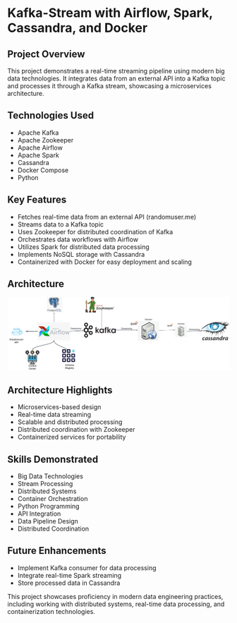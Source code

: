 # Kafka-Stream with Airflow, Spark, Cassandra, and Docker

## Project Overview
This project demonstrates a real-time streaming pipeline using modern big data technologies. It integrates data from an external API into a Kafka topic and processes it through a Kafka stream, showcasing a microservices architecture.

## Technologies Used
- Apache Kafka
- Apache Zookeeper
- Apache Airflow
- Apache Spark
- Cassandra
- Docker Compose
- Python

## Key Features
- Fetches real-time data from an external API (randomuser.me)
- Streams data to a Kafka topic
- Uses Zookeeper for distributed coordination of Kafka
- Orchestrates data workflows with Airflow
- Utilizes Spark for distributed data processing
- Implements NoSQL storage with Cassandra
- Containerized with Docker for easy deployment and scaling

## Architecture
![Project Architecture](Architecture.png)

## Architecture Highlights
- Microservices-based design
- Real-time data streaming
- Scalable and distributed processing
- Distributed coordination with Zookeeper
- Containerized services for portability

## Skills Demonstrated
- Big Data Technologies
- Stream Processing
- Distributed Systems
- Container Orchestration
- Python Programming
- API Integration
- Data Pipeline Design
- Distributed Coordination

## Future Enhancements
- Implement Kafka consumer for data processing
- Integrate real-time Spark streaming
- Store processed data in Cassandra

This project showcases proficiency in modern data engineering practices, including working with distributed systems, real-time data processing, and containerization technologies.
